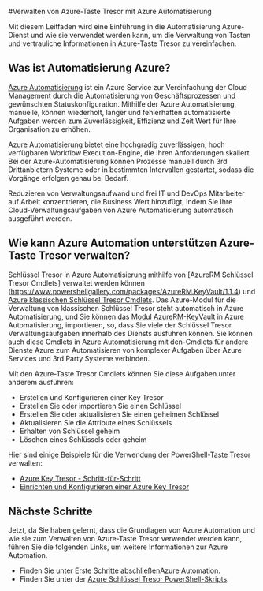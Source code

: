 <properties
    pageTitle="Verwalten Azure-Taste Tresor mit Azure Automatisierung | Microsoft Azure"
    description="Erfahren Sie, wie der Dienst Azure Automatisierung zur Azure-Taste Tresor verwalten."
    services="Key-Vault, automation"
    documentationCenter=""
    authors="mgoedtel"
    manager="jwhit"
    editor=""/>

<tags
    ms.service="key-vault"
    ms.workload="identity"
    ms.tgt_pltfrm="na"
    ms.devlang="na"
    ms.topic="article"
    ms.date="07/29/2016"
    ms.author="magoedte;csand"/>

#<a name="managing-azure-key-vault-using-azure-automation"></a>Verwalten von Azure-Taste Tresor mit Azure Automatisierung

Mit diesem Leitfaden wird eine Einführung in die Automatisierung Azure-Dienst und wie sie verwendet werden kann, um die Verwaltung von Tasten und vertrauliche Informationen in Azure-Taste Tresor zu vereinfachen.

## <a name="what-is-azure-automation"></a>Was ist Automatisierung Azure?

[Azure Automatisierung](../automation/automation-intro.md) ist ein Azure Service zur Vereinfachung der Cloud Management durch die Automatisierung von Geschäftsprozessen und gewünschten Statuskonfiguration. Mithilfe der Azure Automatisierung, manuelle, können wiederholt, langer und fehlerhaften automatisierte Aufgaben werden zum Zuverlässigkeit, Effizienz und Zeit Wert für Ihre Organisation zu erhöhen.

Azure Automatisierung bietet eine hochgradig zuverlässigen, hoch verfügbaren Workflow Execution-Engine, die Ihren Anforderungen skaliert. Bei der Azure-Automatisierung können Prozesse manuell durch 3rd Drittanbietern Systeme oder in bestimmten Intervallen gestartet, sodass die Vorgänge erfolgen genau bei Bedarf.

Reduzieren von Verwaltungsaufwand und frei IT und DevOps Mitarbeiter auf Arbeit konzentrieren, die Business Wert hinzufügt, indem Sie Ihre Cloud-Verwaltungsaufgaben von Azure Automatisierung automatisch ausgeführt werden.


## <a name="how-can-azure-automation-help-manage-azure-key-vault"></a>Wie kann Azure Automation unterstützen Azure-Taste Tresor verwalten?

Schlüssel Tresor in Azure Automatisierung mithilfe von [AzureRM Schlüssel Tresor Cmdlets] verwaltet werden können (https://www.powershellgallery.com/packages/AzureRM.KeyVault/1.1.4) und [Azure klassischen Schlüssel Tresor Cmdlets](https://msdn.microsoft.com/library/azure/dn868052.aspx). Das Azure-Modul für die Verwaltung von klassischen Schlüssel Tresor steht automatisch in Azure Automatisierung, und Sie können das [Modul AzureRM-KeyVault](https://www.powershellgallery.com/packages/AzureRM.KeyVault/1.1.4) in Azure Automatisierung, importieren, so, dass Sie viele der Schlüssel Tresor Verwaltungsaufgaben innerhalb des Diensts ausführen können. Sie können auch diese Cmdlets in Azure Automatisierung mit den-Cmdlets für andere Dienste Azure zum Automatisieren von komplexer Aufgaben über Azure Services und 3rd Party Systeme verbinden.

Mit den Azure-Taste Tresor Cmdlets können Sie diese Aufgaben unter anderem ausführen: 

- Erstellen und Konfigurieren einer Key Tresor
- Erstellen Sie oder importieren Sie einen Schlüssel
- Erstellen Sie oder aktualisieren Sie einen geheimen Schlüssel
- Aktualisieren Sie die Attribute eines Schlüssels
- Erhalten von Schlüssel geheim
- Löschen eines Schlüssels oder geheim

Hier sind einige Beispiele für die Verwendung der PowerShell-Taste Tresor verwalten:  

* [Azure Key Tresor - Schritt-für-Schritt](https://blogs.technet.microsoft.com/kv/2015/06/02/azure-key-vault-step-by-step)
* [Einrichten und Konfigurieren einer Azure Key Tresor](https://www.simple-talk.com/cloud/platform-as-a-service/setting-up-and-configuring-an-azure-key-vault)


## <a name="next-steps"></a>Nächste Schritte

Jetzt, da Sie haben gelernt, dass die Grundlagen von Azure Automation und wie sie zum Verwalten von Azure-Taste Tresor verwendet werden kann, führen Sie die folgenden Links, um weitere Informationen zur Azure Automation.

* Finden Sie unter [Erste Schritte abschließen](../automation/automation-first-runbook-graphical.md)Azure Automation.
* Finden Sie unter der [Azure Schlüssel Tresor PowerShell-Skripts](https://gallery.technet.microsoft.com/scriptcenter/site/search?query=azure%20key%20vault&f%5B0%5D.Value=azure%20key%20vault&f%5B0%5D.Type=SearchText&ac=5).
